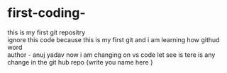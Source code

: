 # first-coding-
this is my first git repositry 
<br>
ignore this code because this is my first git and i am learning how githud word <br>
author - anuj yadav
 now i am changing on vs code let see is tere is any change in the git hub repo {write you name here }
